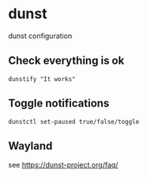 # dunst

dunst configuration

## Check everything is ok

```shell
dunstify "It works"
```

## Toggle notifications

```shell
dunstctl set-paused true/false/toggle
```
## Wayland

see https://dunst-project.org/faq/
